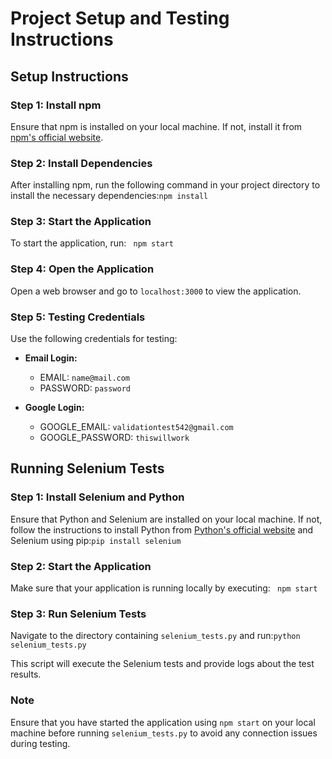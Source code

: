 # Project Setup and Testing Instructions

## Setup Instructions

### Step 1: Install npm

Ensure that npm is installed on your local machine. If not, install it from [npm's official website](https://www.npmjs.com/get-npm).

### Step 2: Install Dependencies

After installing npm, run the following command in your project directory to install the necessary dependencies:```npm install```

### Step 3: Start the Application

To start the application, run: ``` npm start```


### Step 4: Open the Application

Open a web browser and go to `localhost:3000` to view the application.

### Step 5: Testing Credentials

Use the following credentials for testing:

- **Email Login:**
  - EMAIL: `name@mail.com`
  - PASSWORD: `password`

- **Google Login:**
  - GOOGLE_EMAIL: `validationtest542@gmail.com`
  - GOOGLE_PASSWORD: `thiswillwork`

## Running Selenium Tests

### Step 1: Install Selenium and Python

Ensure that Python and Selenium are installed on your local machine. If not, follow the instructions to install Python from [Python's official website](https://www.python.org/downloads/) and Selenium using pip:```pip install selenium``` 

### Step 2: Start the Application

Make sure that your application is running locally by executing: ``` npm start``` 

### Step 3: Run Selenium Tests

Navigate to the directory containing `selenium_tests.py` and run:```python selenium_tests.py``` 

This script will execute the Selenium tests and provide logs about the test results.

### Note

Ensure that you have started the application using `npm start` on your local machine before running `selenium_tests.py` to avoid any connection issues during testing.
